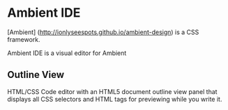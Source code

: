 # Ambient IDE

[Ambient] (http://ionlyseespots.github.io/ambient-design) is a CSS framework.

Ambient IDE is a visual editor for Ambient

## Outline View

HTML/CSS Code editor with an HTML5 document outline view panel that displays all CSS selectors and HTML tags for previewing while you write it. 

